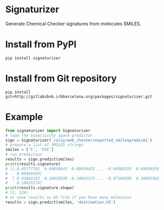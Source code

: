 # Signaturizer
Generate Chemical Checker signatures from molecules SMILES.

# Install from PyPI

```
pip install signaturizer
```

# Install from Git repository

```
pip install git+http://gitlabsbnb.irbbarcelona.org/packages/signaturizer.git
```

# Example
```python
from signaturizer import Signaturizer
# load the bioactivity space predictor
sign = Signaturizer('/aloy/web_checker/exported_smilespreds/A1')
# prepare a list of SMILES strings
smiles = ['C', 'CCC']
# run prediction
results = sign.predict(smiles)
print(results.signature)
# [[-0.05777782  0.09858645 -0.09854423 ... -0.04505355  0.09859559
#    0.09859559]
#  [ 0.03842233  0.10035036 -0.10023173 ... -0.07104399  0.10035563
#    0.10035574]
print(results.signature.shape)
# (2, 128)
# or save results as H5 file if you have many molecules
results = sign.predict(smiles, 'destination.h5')
```